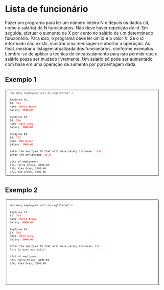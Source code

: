 # Lista de funcionário

Fazer um programa para ler um número inteiro N e depois os dados (id, nome e salario) de N funcionários. Não deve haver repetição de id. Em seguida, efetuar o aumento de X por cento no salário de um determinado funcionário. Para isso, o programa deve ler um id e o valor X. Se o id informado não existir, mostrar uma mensagem e abortar a operação. Ao final, mostrar a listagem atualizada dos funcionários, conforme exemplos. Lembre-se de aplicar a técnica de encapsulamento para não permitir que o salário possa ser mudado livremente. Um salário só pode ser aumentado com base em uma operação de aumento por porcentagem dada.

## Exemplo 1

![Exemplo](../../imagens/img21.png)

## Exemplo 2

![Exemplo](../../imagens/img22.png)
